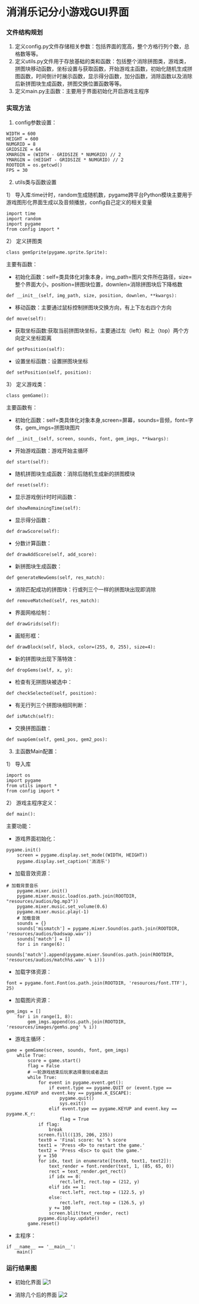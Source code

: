 # 消消乐记分小游戏GUI界面

### 文件结构规划
1. 定义config.py文件存储相关参数：包括界面的宽高，整个方格行列个数，总格数等等。
2. 定义utils.py文件用于存放基础的类和函数：包括整个消除拼图类，游戏类，拼图块移动函数，坐标设置与获取函数，开始游戏主函数，初始化随机生成拼图函数，时间倒计时展示函数，显示得分函数，加分函数，消除函数以及消除后新拼图块生成函数，拼图交换位置函数等等。
3. 定义main.py主函数：主要用于界面初始化开启游戏主程序

### 实现方法
1. config参数设置：
```
WIDTH = 600
HEIGHT = 600
NUMGRID = 8
GRIDSIZE = 64
XMARGIN = (WIDTH - GRIDSIZE * NUMGRID) // 2
YMARGIN = (HEIGHT - GRIDSIZE * NUMGRID) // 2
ROOTDIR = os.getcwd()
FPS = 30
```
2. utils类与函数设置

1） 导入库:time计时，random生成随机数，pygame跨平台Python模块主要用于游戏图形化界面生成以及音频播放，config自己定义的相关变量
```
import time
import random
import pygame
from config import *
```
2） 定义拼图类
```
class gemSprite(pygame.sprite.Sprite):
```
主要有函数：
+ 初始化函数：self=类具体化对象本身，img_path=图片文件所在路径，size=整个界面大小，position=拼图块位置，downlen=消除拼图块后下降格数
```
def __init__(self, img_path, size, position, downlen, **kwargs):
```
+ 移动函数：主要通过鼠标控制拼图块交换方向，有上下左右四个方向
```
def move(self):
```
+ 获取坐标函数:获取当前拼图块坐标，主要通过左（left）和上（top）两个方向定义坐标距离
```
def getPosition(self):
```
+ 设置坐标函数：设置拼图块坐标
```
def setPosition(self, position):
```
3） 定义游戏类：
```
class gemGame():
```
主要函数有：
+ 初始化函数：self=类具体化对象本身,screen=屏幕，sounds=音频，font=字体，gem_imgs=拼图块图片
```
def __init__(self, screen, sounds, font, gem_imgs, **kwargs):
```
+ 开始游戏函数：游戏开始主循环
```
def start(self):
```
+ 随机拼图块生成函数：消除后随机生成新的拼图模块
```
def reset(self):
```
+ 显示游戏倒计时时间函数：
```
def showRemainingTime(self):
```
+ 显示得分函数：
```
def drawScore(self):
```
+ 分数计算函数：
```
def drawAddScore(self, add_score):
```
+ 新拼图块生成函数：
```
def generateNewGems(self, res_match):
```
+ 消除匹配成功的拼图块：行或列三个一样的拼图块出现即消除
```
def removeMatched(self, res_match):
```
+ 界面网格绘制：
```
def drawGrids(self):
```
+ 画矩形框：
```
def drawBlock(self, block, color=(255, 0, 255), size=4):
```
+ 新的拼图块出现下落特效：
```
def dropGems(self, x, y):
```
+ 检查有无拼图块被选中：
```
def checkSelected(self, position):
```
+ 有无行列三个拼图块相同判断：
```
def isMatch(self):
```
+ 交换拼图函数：
```
def swapGem(self, gem1_pos, gem2_pos):
```
3. 主函数Main配置：

1） 导入库
```
import os
import pygame
from utils import *
from config import *
```
2） 游戏主程序定义：
```
def main():
```
主要功能：
+ 游戏界面初始化：
```
pygame.init()
	screen = pygame.display.set_mode((WIDTH, HEIGHT))
	pygame.display.set_caption('消消乐')
```
+ 加载音效资源：
```
# 加载背景音乐
	pygame.mixer.init()
	pygame.mixer.music.load(os.path.join(ROOTDIR, "resources/audios/bg.mp3"))
	pygame.mixer.music.set_volume(0.6)
	pygame.mixer.music.play(-1)
	# 加载音效
	sounds = {}
	sounds['mismatch'] = pygame.mixer.Sound(os.path.join(ROOTDIR, 'resources/audios/badswap.wav'))
	sounds['match'] = []
	for i in range(6):
		sounds['match'].append(pygame.mixer.Sound(os.path.join(ROOTDIR, 'resources/audios/match%s.wav' % i)))
```
+ 加载字体资源：
```
font = pygame.font.Font(os.path.join(ROOTDIR, 'resources/font.TTF'), 25)
```
+ 加载图片资源：
```
gem_imgs = []
	for i in range(1, 8):
		gem_imgs.append(os.path.join(ROOTDIR, 'resources/images/gem%s.png' % i))
```
+ 游戏主循环：
```
game = gemGame(screen, sounds, font, gem_imgs)
	while True:
		score = game.start()
		flag = False
		# 一轮游戏结束后玩家选择重玩或者退出
		while True:
			for event in pygame.event.get():
				if event.type == pygame.QUIT or (event.type == pygame.KEYUP and event.key == pygame.K_ESCAPE):
					pygame.quit()
					sys.exit()
				elif event.type == pygame.KEYUP and event.key == pygame.K_r:
					flag = True
			if flag:
				break
			screen.fill((135, 206, 235))
			text0 = 'Final score: %s' % score
			text1 = 'Press <R> to restart the game.'
			text2 = 'Press <Esc> to quit the game.'
			y = 150
			for idx, text in enumerate([text0, text1, text2]):
				text_render = font.render(text, 1, (85, 65, 0))
				rect = text_render.get_rect()
				if idx == 0:
					rect.left, rect.top = (212, y)
				elif idx == 1:
					rect.left, rect.top = (122.5, y)
				else:
					rect.left, rect.top = (126.5, y)
				y += 100
				screen.blit(text_render, rect)
			pygame.display.update()
		game.reset()
```

+ 主程序：
```
if __name__ == '__main__':
	main()
```
### 运行结果图
+ 初始化界面
![1](/1.jpg)

+ 消除几个后的界面
![2](/2.jpg)
